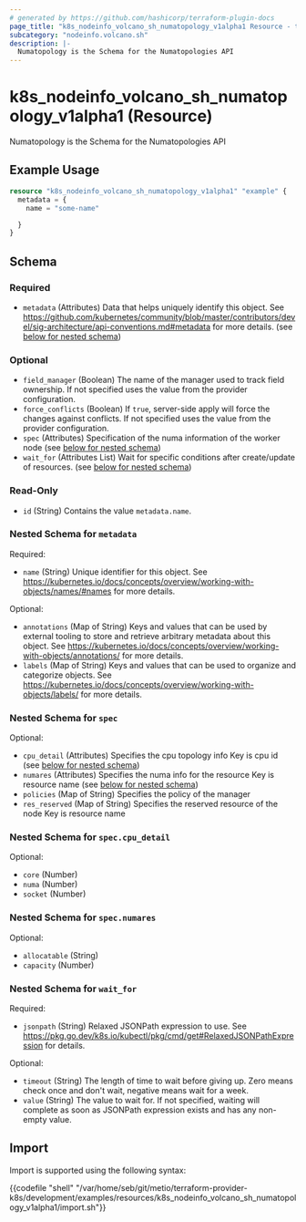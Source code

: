 ```yaml
---
# generated by https://github.com/hashicorp/terraform-plugin-docs
page_title: "k8s_nodeinfo_volcano_sh_numatopology_v1alpha1 Resource - terraform-provider-k8s"
subcategory: "nodeinfo.volcano.sh"
description: |-
  Numatopology is the Schema for the Numatopologies API
---
```


# k8s_nodeinfo_volcano_sh_numatopology_v1alpha1 (Resource)

Numatopology is the Schema for the Numatopologies API

## Example Usage

```terraform
resource "k8s_nodeinfo_volcano_sh_numatopology_v1alpha1" "example" {
  metadata = {
    name = "some-name"

  }
}
```

<!-- schema generated by tfplugindocs -->
## Schema

### Required

- `metadata` (Attributes) Data that helps uniquely identify this object. See https://github.com/kubernetes/community/blob/master/contributors/devel/sig-architecture/api-conventions.md#metadata for more details. (see [below for nested schema](#nestedatt--metadata))

### Optional

- `field_manager` (Boolean) The name of the manager used to track field ownership. If not specified uses the value from the provider configuration.
- `force_conflicts` (Boolean) If `true`, server-side apply will force the changes against conflicts. If not specified uses the value from the provider configuration.
- `spec` (Attributes) Specification of the numa information of the worker node (see [below for nested schema](#nestedatt--spec))
- `wait_for` (Attributes List) Wait for specific conditions after create/update of resources. (see [below for nested schema](#nestedatt--wait_for))

### Read-Only

- `id` (String) Contains the value `metadata.name`.

<a id="nestedatt--metadata"></a>
### Nested Schema for `metadata`

Required:

- `name` (String) Unique identifier for this object. See https://kubernetes.io/docs/concepts/overview/working-with-objects/names/#names for more details.

Optional:

- `annotations` (Map of String) Keys and values that can be used by external tooling to store and retrieve arbitrary metadata about this object. See https://kubernetes.io/docs/concepts/overview/working-with-objects/annotations/ for more details.
- `labels` (Map of String) Keys and values that can be used to organize and categorize objects. See https://kubernetes.io/docs/concepts/overview/working-with-objects/labels/ for more details.


<a id="nestedatt--spec"></a>
### Nested Schema for `spec`

Optional:

- `cpu_detail` (Attributes) Specifies the cpu topology info Key is cpu id (see [below for nested schema](#nestedatt--spec--cpu_detail))
- `numares` (Attributes) Specifies the numa info for the resource Key is resource name (see [below for nested schema](#nestedatt--spec--numares))
- `policies` (Map of String) Specifies the policy of the manager
- `res_reserved` (Map of String) Specifies the reserved resource of the node Key is resource name

<a id="nestedatt--spec--cpu_detail"></a>
### Nested Schema for `spec.cpu_detail`

Optional:

- `core` (Number)
- `numa` (Number)
- `socket` (Number)


<a id="nestedatt--spec--numares"></a>
### Nested Schema for `spec.numares`

Optional:

- `allocatable` (String)
- `capacity` (Number)



<a id="nestedatt--wait_for"></a>
### Nested Schema for `wait_for`

Required:

- `jsonpath` (String) Relaxed JSONPath expression to use. See https://pkg.go.dev/k8s.io/kubectl/pkg/cmd/get#RelaxedJSONPathExpression for details.

Optional:

- `timeout` (String) The length of time to wait before giving up. Zero means check once and don't wait, negative means wait for a week.
- `value` (String) The value to wait for. If not specified, waiting will complete as soon as JSONPath expression exists and has any non-empty value.

## Import

Import is supported using the following syntax:

{{codefile "shell" "/var/home/seb/git/metio/terraform-provider-k8s/development/examples/resources/k8s_nodeinfo_volcano_sh_numatopology_v1alpha1/import.sh"}}
